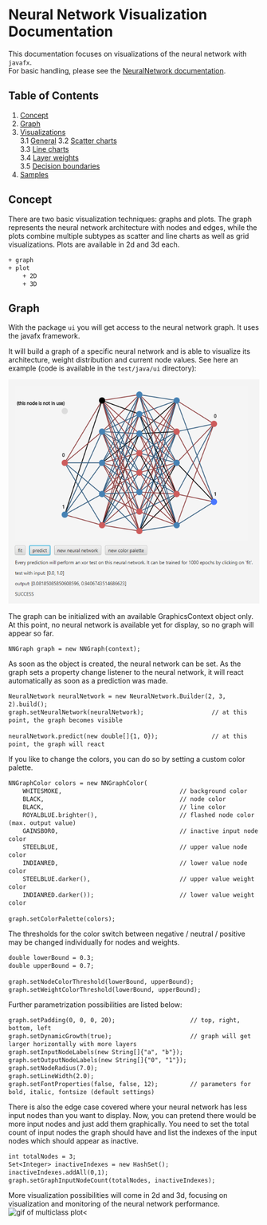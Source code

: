 # Neural Network Visualization Documentation
This documentation focuses on visualizations of the neural network with ``javafx``.  
For basic handling, please see the [NeuralNetwork documentation](NeuralNetwork.md).

## Table of Contents
1. [Concept](#concept)  
2. [Graph](#graph)
3. [Visualizations](#visualizations)  
   3.1 [General](#general)
   3.2 [Scatter charts](#scatter-charts)  
   3.3 [Line charts](#line-charts)  
   3.4 [Layer weights](#layer-weights)  
   3.5 [Decision boundaries](#decision-boundaries)  
4. [Samples](#samples)

## Concept
There are two basic visualization techniques: graphs and plots. The graph represents the neural network architecture
with nodes and edges, while the plots combine multiple subtypes as scatter and line charts as well as grid visualizations. 
Plots are available in 2d and 3d each.  

    + graph
    + plot
        + 2D
        + 3D

## Graph
With the package `ui` you will get access to the neural network graph. It uses the javafx framework.

It will build a graph of a specific neural network and is able to visualize its architecture, weight distribution and current
node values. See here an example (code is available in the `test/java/ui` directory):

![graph of neural network](img/neural_network_graph.png)

The graph can be initialized with an available GraphicsContext object only. At this point, no neural network is available yet
for display, so no graph will appear so far.

    NNGraph graph = new NNGraph(context);

As soon as the object is created, the neural network can be set. As the graph sets a property change listener to the neural
network, it will react automatically as soon as a prediction was made.

    NeuralNetwork neuralNetwork = new NeuralNetwork.Builder(2, 3, 2).build();
    graph.setNeuralNetwork(neuralNetwork);                   // at this point, the graph becomes visible
    
    neuralNetwork.predict(new double[]{1, 0});               // at this point, the graph will react

If you like to change the colors, you can do so by setting a custom color palette.

    NNGraphColor colors = new NNGraphColor(    
        WHITESMOKE,                                 // background color
        BLACK,                                      // node color
        BLACK,                                      // line color
        ROYALBLUE.brighter(),                       // flashed node color (max. output value)
        GAINSBORO,                                  // inactive input node color
        STEELBLUE,                                  // upper value node color
        INDIANRED,                                  // lower value node color
        STEELBLUE.darker(),                         // upper value weight color
        INDIANRED.darker());                        // lower value weight color
        
    graph.setColorPalette(colors);

The thresholds for the color switch between negative / neutral / positive may be changed individually for nodes and weights.

    double lowerBound = 0.3;
    double upperBound = 0.7;
    
    graph.setNodeColorThreshold(lowerBound, upperBound);
    graph.setWeightColorThreshold(lowerBound, upperBound);

Further parametrization possibilities are listed below:

    graph.setPadding(0, 0, 0, 20);                     // top, right, bottom, left
    graph.setDynamicGrowth(true);                      // graph will get larger horizontally with more layers
    graph.setInputNodeLabels(new String[]{"a", "b"});
    graph.setOutputNodeLabels(new String[]{"0", "1"});
    graph.setNodeRadius(7.0);
    graph.setLineWidth(2.0);
    graph.setFontProperties(false, false, 12);         // parameters for bold, italic, fontsize (default settings)

There is also the edge case covered where your neural network has less input nodes than you want to display.
Now, you can pretend there would be more input nodes and just add them graphically. You need to set the
total count of input nodes the graph should have and list the indexes of the input nodes which should appear as inactive.

    int totalNodes = 3;
    Set<Integer> inactiveIndexes = new HashSet();
    inactiveIndexes.addAll(0,1);
    graph.setGraphInputNodeCount(totalNodes, inactiveIndexes);

More visualization possibilities will come in 2d and 3d, focusing on visualization and monitoring of the neural network performance.  
![gif of multiclass plot<](doc/img/decision_boundary_3dplot.gif)

